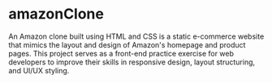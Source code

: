 # amazonClone
An Amazon clone built using HTML and CSS is a static e-commerce website that mimics the layout and design of Amazon's homepage and product pages.
This project serves as a front-end practice exercise for web developers to improve their skills in responsive design, layout structuring, and UI/UX styling.

